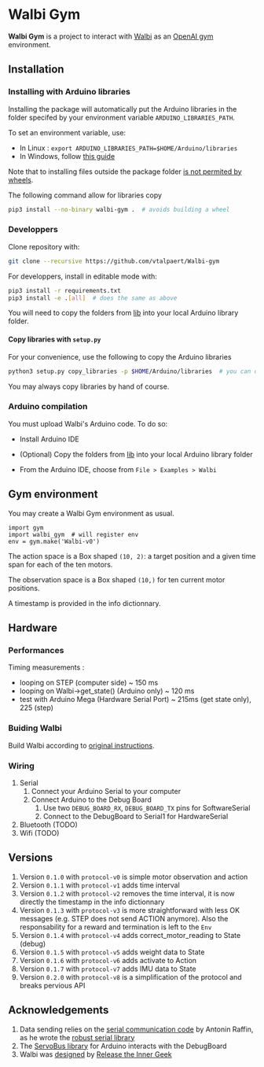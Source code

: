 # Walbi Gym

**Walbi Gym** is a project to interact with [Walbi](https://releasetheinnergeek.com/) as an [OpenAI gym](https://gym.openai.com/) environment.

## Installation

### Installing with Arduino libraries

Installing the package will automatically put the Arduino libraries in the folder specifed by your environment variable `ARDUINO_LIBRARIES_PATH`.

To set an environment variable, use:

- In Linux : `export ARDUINO_LIBRARIES_PATH=$HOME/Arduino/libraries`
- In Windows, follow [this guide](https://www.computerhope.com/issues/ch000549.htm)

Note that to installing files outside the package folder [is not permited by wheels](https://github.com/pypa/wheel/issues/92).

The following command allow for libraries copy

```bash
pip3 install --no-binary walbi-gym .  # avoids building a wheel
```

### Developpers

Clone repository with:

```bash
git clone --recursive https://github.com/vtalpaert/Walbi-gym
```

For developpers, install in editable mode with:

```bash
pip3 install -r requirements.txt
pip3 install -e .[all]  # does the same as above
```

You will need to copy the folders from [lib](arduino-board/lib) into your local Arduino library folder.

#### Copy libraries with `setup.py`

For your convenience, use the following to copy the Arduino libraries

```bash
python3 setup.py copy_libraries -p $HOME/Arduino/libraries  # you can ommit the option if you have set ARDUINO_LIBRARIES_PATH
```

You may always copy libraries by hand of course.

### Arduino compilation

You must upload Walbi's Arduino code. To do so:

- Install Arduino IDE

- (Optional) Copy the folders from [lib](arduino-board/lib) into your local Arduino library folder

- From the Arduino IDE, choose from `File > Examples > Walbi`

## Gym environment

You may create a Walbi Gym environment as usual.

```python3
import gym
import walbi_gym  # will register env
env = gym.make('Walbi-v0')
```

The action space is a Box shaped `(10, 2)`: a target position and a given time span for each of the ten motors.

The observation space is a Box shaped `(10,)` for ten current motor positions.

A timestamp is provided in the info dictionnary.

## Hardware

### Performances

Timing measurements :

- looping on STEP (computer side) ~ 150 ms
- looping on Walbi->get_state() (Arduino only) ~ 120 ms
- test with Arduino Mega (Hardware Serial Port) ~ 215ms (get state only), 225 (step)

### Buiding Walbi

Build Walbi according to [original instructions](https://create.arduino.cc/projecthub/the-inner-geek/walbi-the-walking-biped-8feacd).

### Wiring

1. Serial
    1. Connect your Arduino Serial to your computer
    1. Connect Arduino to the Debug Board
        1. Use two `DEBUG_BOARD_RX`, `DEBUG_BOARD_TX` pins for SoftwareSerial
        1. Connect to the DebugBoard to Serial1 for HardwareSerial
1. Bluetooth (TODO)
1. Wifi (TODO)

## Versions

1. Version `0.1.0` with `protocol-v0` is simple motor observation and action
1. Version `0.1.1` with `protocol-v1` adds time interval
1. Version `0.1.2` with `protocol-v2` removes the time interval, it is now directly the timestamp in the info dictionnary
1. Version `0.1.3` with `protocol-v3` is more straightforward with less OK messages (e.g. STEP does not send ACTION anymore). Also the responsability for a reward and termination is left to the `Env`
1. Version `0.1.4` with `protocol-v4` adds correct_motor_reading to State (debug)
1. Version `0.1.5` with `protocol-v5` adds weight data to State
1. Version `0.1.6` with `protocol-v6` adds activate to Action
1. Version `0.1.7` with `protocol-v7` adds IMU data to State
1. Version `0.2.0` with `protocol-v8` is a simplification of the protocol and breaks pervious API

## Acknowledgements

1. Data sending relies on the [serial communication code](https://github.com/araffin/arduino-robust-serial)
by Antonin Raffin, as he wrote the [robust serial library](https://medium.com/@araffin/simple-and-robust-computer-arduino-serial-communication-f91b95596788)
1. The [ServoBus library](https://github.com/slandis/ServoBus) for Arduino interacts with the DebugBoard
1. Walbi was [designed](https://create.arduino.cc/projecthub/the-inner-geek/walbi-the-walking-biped-8feacd)
by [Release the Inner Geek](https://releasetheinnergeek.com/)
